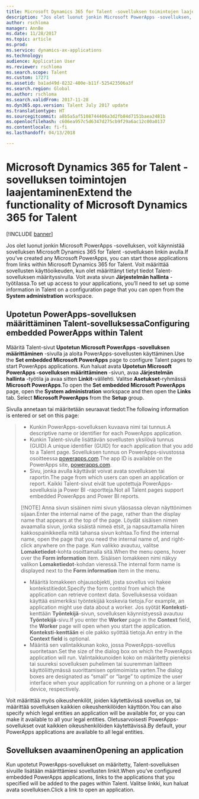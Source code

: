 ```yaml
---
title: Microsoft Dynamics 365 for Talent -sovelluksen toimintojen laajentaminen
description: "Jos olet luonut jonkin Microsoft PowerApps -sovelluksen, voit käynnistää sovelluksen Microsoft Dynamics 365 for Talent -sovelluksen linkin avulla."
author: rschloma
manager: AnnBe
ms.date: 11/28/2017
ms.topic: article
ms.prod: 
ms.service: dynamics-ax-applications
ms.technology: 
audience: Application User
ms.reviewer: rschloma
ms.search.scope: Talent
ms.custom: 17271
ms.assetid: ba1ad49d-8232-400e-b11f-525423506a3f
ms.search.region: Global
ms.author: rschloma
ms.search.validFrom: 2017-11-28
ms.dyn365.ops.version: Talent July 2017 update
ms.translationtype: HT
ms.sourcegitcommit: a8b5a5af5108744406a3d2fb84d7151baea2481b
ms.openlocfilehash: c606ea957c5d6347d275cb9f29a6ac12c00a0137
ms.contentlocale: fi-fi
ms.lasthandoff: 04/13/2018

---
```

# <a name="extend-the-functionality-of-microsoft-dynamics-365-for-talent"></a><span data-ttu-id="2fbe1-103">Microsoft Dynamics 365 for Talent -sovelluksen toimintojen laajentaminen</span><span class="sxs-lookup"><span data-stu-id="2fbe1-103">Extend the functionality of Microsoft Dynamics 365 for Talent</span></span>

[!INCLUDE [banner](includes/banner.md)]

<span data-ttu-id="2fbe1-104">Jos olet luonut jonkin Microsoft PowerApps -sovelluksen, voit käynnistää sovelluksen Microsoft Dynamics 365 for Talent -sovelluksen linkin avulla.</span><span class="sxs-lookup"><span data-stu-id="2fbe1-104">If you’ve created any Microsoft PowerApps, you can start those applications from links within Microsoft Dynamics 365 for Talent.</span></span> <span data-ttu-id="2fbe1-105">Voit määrittää sovellusten käyttöoikeuden, kun olet määrittänyt tietyt tiedot Talent-sovelluksen määrityssivulla. Voit avata sivun **Järjestelmän hallinta** -työtilassa.</span><span class="sxs-lookup"><span data-stu-id="2fbe1-105">To set up access to your applications, you’ll need to set up some information in Talent on a configuration page that you can open from the **System administration** workspace.</span></span>

## <a name="configuring-embedded-powerapps-within-talent"></a><span data-ttu-id="2fbe1-106">Upotetun PowerApps-sovelluksen määrittäminen Talent-sovelluksessa</span><span class="sxs-lookup"><span data-stu-id="2fbe1-106">Configuring embedded PowerApps within Talent</span></span>
<span data-ttu-id="2fbe1-107">Määritä Talent-sivut **Upotetun Microsoft PowerApps -sovelluksen määrittäminen** -sivulla ja aloita PowerApps-sovellusten käyttäminen.</span><span class="sxs-lookup"><span data-stu-id="2fbe1-107">Use the **Set embedded Microsoft PowerApps** page to configure Talent pages to start PowerApps applications.</span></span> <span data-ttu-id="2fbe1-108">Kun haluat avata **Upotetun Microsoft PowerApps -sovelluksen määrittäminen** -sivun, avaa **Järjestelmän hallinta** -työtila ja avaa sitten **Linkit**-välilehti. Valitse **Asetukset**-ryhmässä **Microsoft PowerApps**.</span><span class="sxs-lookup"><span data-stu-id="2fbe1-108">To open the **Set embedded Microsoft PowerApps** page, open the **System administration** workspace and then open the **Links** tab. Select **Microsoft PowerApps** from the **Setup** group.</span></span> 

<span data-ttu-id="2fbe1-109">Sivulla annetaan tai määritetään seuraavat tiedot:</span><span class="sxs-lookup"><span data-stu-id="2fbe1-109">The following information is entered or set on this page:</span></span> 

> - <span data-ttu-id="2fbe1-110">Kunkin PowerApps-sovelluksen kuvaava nimi tai tunnus.</span><span class="sxs-lookup"><span data-stu-id="2fbe1-110">A descriptive name or identifier for each PowerApps application.</span></span>
> - <span data-ttu-id="2fbe1-111">Kunkin Talent-sivulle lisättävän sovellusten yksilövä tunnus (GUID).</span><span class="sxs-lookup"><span data-stu-id="2fbe1-111">A unique identifier (GUID) for each application that you add to a Talent page.</span></span> <span data-ttu-id="2fbe1-112">Sovelluksen tunnus on PowerApps-sivustossa osoitteessa [powerapps.com](http://powerapps.com/).</span><span class="sxs-lookup"><span data-stu-id="2fbe1-112">The app ID is available on the PowerApps site, [powerapps.com](http://powerapps.com/).</span></span> 
> - <span data-ttu-id="2fbe1-113">Sivu, jonka avulla käyttävät voivat avata sovelluksen tai raportin.</span><span class="sxs-lookup"><span data-stu-id="2fbe1-113">The page from which users can open an application or report.</span></span> <span data-ttu-id="2fbe1-114">Kaikki Talent-sivut eivät tue upotettuja PowerApps-sovelluksia ja Power BI -raportteja.</span><span class="sxs-lookup"><span data-stu-id="2fbe1-114">Not all Talent pages support embedded PowerApps and Power BI reports.</span></span> 
> 
> [!NOTE]
>  <span data-ttu-id="2fbe1-115">Anna sivun sisäinen nimi sivun yläosassa olevan näyttönimen sijaan.</span><span class="sxs-lookup"><span data-stu-id="2fbe1-115">Enter the internal name of the page, rather than the display name that appears at the top of the page.</span></span> <span data-ttu-id="2fbe1-116">Löydät sisäisen nimen avaamalla sivun, jonka sisäistä nimeä etsit, ja napsauttamalla hiiren kakkospainikkeella mitä tahansa sivun kohtaa.</span><span class="sxs-lookup"><span data-stu-id="2fbe1-116">To find the internal name, open the page that you need the internal name of, and right-click anywhere on the page.</span></span> <span data-ttu-id="2fbe1-117">Kun valikko avautuu, valitse **Lomaketiedot**-kohta osoittamalla sitä.</span><span class="sxs-lookup"><span data-stu-id="2fbe1-117">When the menu opens, hover over the **Form information** item.</span></span> <span data-ttu-id="2fbe1-118">Sisäisen lomakkeen nimi näkyy valikon **Lomaketiedot**-kohdan vieressä.</span><span class="sxs-lookup"><span data-stu-id="2fbe1-118">The internal form name is displayed next to the **Form information** item in the menu.</span></span>
> 
> - <span data-ttu-id="2fbe1-119">Määritä lomakkeen ohjausobjekti, josta sovellus voi hakee kontekstitiedot.</span><span class="sxs-lookup"><span data-stu-id="2fbe1-119">Specify the form control from which the application can retrieve context data.</span></span> <span data-ttu-id="2fbe1-120">Sovelluksessa voidaan käyttää esimerkiksi työntekijää koskevia tietoja.</span><span class="sxs-lookup"><span data-stu-id="2fbe1-120">For example, an application might use data about a worker.</span></span> <span data-ttu-id="2fbe1-121">Jos syötät **Konteksti**-kenttään **Työntekijä**-sivun, sovelluksen käynnistyessä avautuu **Työntekijä**-sivu.</span><span class="sxs-lookup"><span data-stu-id="2fbe1-121">If you enter the **Worker** page in the **Context** field, the **Worker** page will open when you start the application.</span></span> <span data-ttu-id="2fbe1-122">**Konteksti-kenttään** ei ole pakko syöttää tietoja.</span><span class="sxs-lookup"><span data-stu-id="2fbe1-122">An entry in the **Context field** is optional.</span></span> 
> - <span data-ttu-id="2fbe1-123">Määritä sen valintaikkunan koko, jossa PowerApps-sovellus suoritetaan.</span><span class="sxs-lookup"><span data-stu-id="2fbe1-123">Set the size of the dialog box on which the PowerApps application will run.</span></span> <span data-ttu-id="2fbe1-124">Valintaikkunoiden koko on määritetty pieneksi tai suureksi sovelluksen puhelimen tai suuremman laitteen käyttöliittymässä suorittamisen optimoimista varten.</span><span class="sxs-lookup"><span data-stu-id="2fbe1-124">The dialog boxes are designated as “small” or “large” to optimize the user interface when your application for running on a phone or a larger device, respectively.</span></span> 

<span data-ttu-id="2fbe1-125">Voit määrittää myös oikeushenkilöt, joiden käytettävissä sovellus on, tai määrittää sovelluksen kaikkien oikeushenkilöiden käyttöön.</span><span class="sxs-lookup"><span data-stu-id="2fbe1-125">You can also specify which legal entities an application will be available for, or you can make it available to all your legal entities.</span></span> <span data-ttu-id="2fbe1-126">Oletusarvoisesti PowerApps-sovellukset ovat kaikkien oikeushenkilöiden käytettävissä.</span><span class="sxs-lookup"><span data-stu-id="2fbe1-126">By default, your PowerApps applications are available to all legal entities.</span></span>

## <a name="opening-an-application"></a><span data-ttu-id="2fbe1-127">Sovelluksen avaaminen</span><span class="sxs-lookup"><span data-stu-id="2fbe1-127">Opening an application</span></span>
<span data-ttu-id="2fbe1-128">Kun upotetut PowerApps-sovellukset on määritetty, Talent-sovelluksen sivuille lisätään määrittämiesi sovellusten linkit.</span><span class="sxs-lookup"><span data-stu-id="2fbe1-128">When you’ve configured embedded PowerApps applications, links to the applications that you specified will be added to the pages within Talent.</span></span> <span data-ttu-id="2fbe1-129">Valitse linkki, kun haluat avata sovelluksen.</span><span class="sxs-lookup"><span data-stu-id="2fbe1-129">Click a link to open an application.</span></span> 



